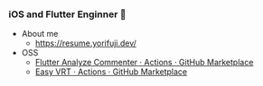 ### iOS and Flutter Enginner 👋

- About me
  - https://resume.yorifuji.dev/
- OSS
  - [Flutter Analyze Commenter · Actions · GitHub Marketplace](https://github.com/marketplace/actions/flutter-analyze-commenter)
  - [Easy VRT · Actions · GitHub Marketplace](https://github.com/marketplace/actions/easy-vrt)

<!--
**yorifuji/yorifuji** is a ✨ _special_ ✨ repository because its `README.md` (this file) appears on your GitHub profile.

Here are some ideas to get you started:

- 🔭 I’m currently working on ...
- 🌱 I’m currently learning ...
- 👯 I’m looking to collaborate on ...
- 🤔 I’m looking for help with ...
- 💬 Ask me about ...
- 📫 How to reach me: ...
- 😄 Pronouns: ...
- ⚡ Fun fact: ...
-->
